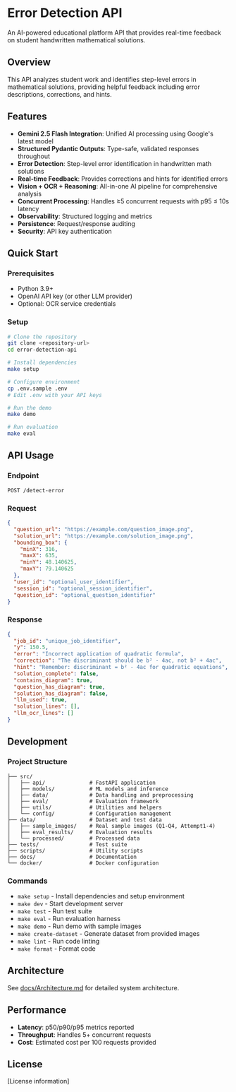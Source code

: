 # Error Detection API

An AI-powered educational platform API that provides real-time feedback on student handwritten mathematical solutions.

## Overview

This API analyzes student work and identifies step-level errors in mathematical solutions, providing helpful feedback including error descriptions, corrections, and hints.

## Features

- **Gemini 2.5 Flash Integration**: Unified AI processing using Google's latest model
- **Structured Pydantic Outputs**: Type-safe, validated responses throughout
- **Error Detection**: Step-level error identification in handwritten math solutions
- **Real-time Feedback**: Provides corrections and hints for identified errors
- **Vision + OCR + Reasoning**: All-in-one AI pipeline for comprehensive analysis
- **Concurrent Processing**: Handles ≥5 concurrent requests with p95 ≤ 10s latency
- **Observability**: Structured logging and metrics
- **Persistence**: Request/response auditing
- **Security**: API key authentication

## Quick Start

### Prerequisites

- Python 3.9+
- OpenAI API key (or other LLM provider)
- Optional: OCR service credentials

### Setup

```bash
# Clone the repository
git clone <repository-url>
cd error-detection-api

# Install dependencies
make setup

# Configure environment
cp .env.sample .env
# Edit .env with your API keys

# Run the demo
make demo

# Run evaluation
make eval
```

## API Usage

### Endpoint

`POST /detect-error`

### Request

```json
{
  "question_url": "https://example.com/question_image.png",
  "solution_url": "https://example.com/solution_image.png",
  "bounding_box": {
    "minX": 316,
    "maxX": 635,
    "minY": 48.140625,
    "maxY": 79.140625
  },
  "user_id": "optional_user_identifier",
  "session_id": "optional_session_identifier",
  "question_id": "optional_question_identifier"
}
```

### Response

```json
{
  "job_id": "unique_job_identifier",
  "y": 150.5,
  "error": "Incorrect application of quadratic formula",
  "correction": "The discriminant should be b² - 4ac, not b² + 4ac",
  "hint": "Remember: discriminant = b² - 4ac for quadratic equations",
  "solution_complete": false,
  "contains_diagram": true,
  "question_has_diagram": true,
  "solution_has_diagram": false,
  "llm_used": true,
  "solution_lines": [],
  "llm_ocr_lines": []
}
```

## Development

### Project Structure

```
├── src/
│   ├── api/              # FastAPI application
│   ├── models/           # ML models and inference
│   ├── data/             # Data handling and preprocessing
│   ├── eval/             # Evaluation framework
│   ├── utils/            # Utilities and helpers
│   └── config/           # Configuration management
├── data/                 # Dataset and test data
│   ├── sample_images/    # Real sample images (Q1-Q4, Attempt1-4)
│   ├── eval_results/     # Evaluation results
│   └── processed/        # Processed data
├── tests/                # Test suite
├── scripts/              # Utility scripts
├── docs/                 # Documentation
└── docker/               # Docker configuration
```

### Commands

- `make setup` - Install dependencies and setup environment
- `make dev` - Start development server
- `make test` - Run test suite
- `make eval` - Run evaluation harness
- `make demo` - Run demo with sample images
- `make create-dataset` - Generate dataset from provided images
- `make lint` - Run code linting
- `make format` - Format code

## Architecture

See [docs/Architecture.md](docs/Architecture.md) for detailed system architecture.

## Performance

- **Latency**: p50/p90/p95 metrics reported
- **Throughput**: Handles 5+ concurrent requests
- **Cost**: Estimated cost per 100 requests provided

## License

[License information]